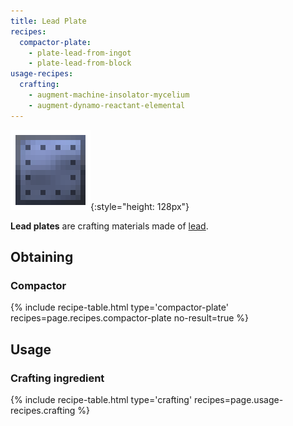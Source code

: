 ```yaml
---
title: Lead Plate
recipes:
  compactor-plate:
    - plate-lead-from-ingot
    - plate-lead-from-block
usage-recipes:
  crafting:
    - augment-machine-insolator-mycelium
    - augment-dynamo-reactant-elemental
---
```


![Lead plate](/assets/images/thermal-foundation/plate-lead.png){:style="height: 128px"}


**Lead plates** are crafting materials made of
[lead](/docs/thermal-foundation/items/materials/ingots/lead-ingot/).


Obtaining
---------

### Compactor
{% include recipe-table.html type='compactor-plate' recipes=page.recipes.compactor-plate no-result=true %}


Usage
-----

### Crafting ingredient
{% include recipe-table.html type='crafting' recipes=page.usage-recipes.crafting %}
